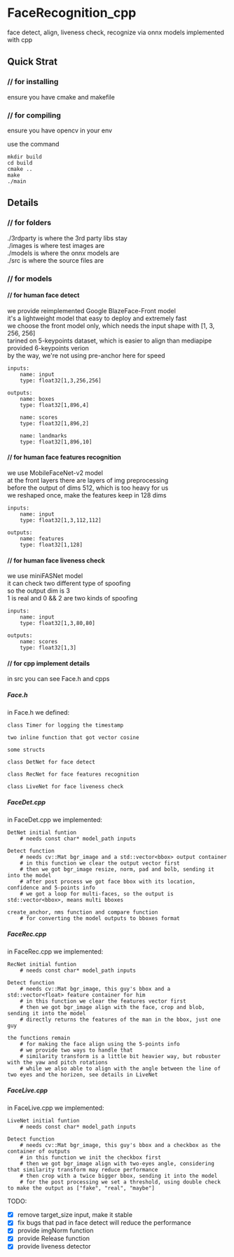 # FaceRecognition_cpp
face detect, align, liveness check, recognize via onnx models implemented with cpp

## Quick Strat  
### // for installing  
ensure you have cmake and makefile  
### // for compiling  
ensure you have opencv in your env  

use the command    
```
mkdir build  
cd build  
cmake ..  
make  
./main  
```

## Details
### // for folders  
./3rdparty is where the 3rd party libs stay  
./images is where test images are  
./models is where the onnx models are  
./src is where the source files are  

### // for models  
#### // for human face detect  
we provide reimplemented Google BlazeFace-Front model  
it's a lightweight model that easy to deploy and extremely fast  
we choose the front model only, which needs the input shape with [1, 3, 256, 256]  
tarined on 5-keypoints dataset, which is easier to align than mediapipe provided 6-keypoints verion  
by the way, we're not using pre-anchor here for speed  
```
inputs:  
    name: input  
    type: float32[1,3,256,256]  
    
outputs:  
    name: boxes  
    type: float32[1,896,4]  
 
    name: scores  
    type: float32[1,896,2]  
  
    name: landmarks  
    type: float32[1,896,10]  
```

#### // for human face features recognition  
we use MobileFaceNet-v2 model  
at the front layers there are layers of img preprocessing  
before the output of dims 512, which is too heavy for us  
we reshaped once, make the features keep in 128 dims  
```
inputs:  
    name: input  
    type: float32[1,3,112,112]  
    
outputs:  
    name: features  
    type: float32[1,128]  
```

#### // for human face liveness check  
we use miniFASNet model  
it can check two different type of spoofing  
so the output dim is 3  
1 is real and 0 && 2 are two kinds of spoofing  
```
inputs:  
    name: input  
    type: float32[1,3,80,80]  
    
outputs:  
    name: scores  
    type: float32[1,3]  
```
#### // for cpp implement details  
in src you can see Face.h and cpps  

##### Face.h  
in Face.h we defined:  

    class Timer for logging the timestamp  
    
    two inline function that got vector cosine  
    
    some structs  
    
    class DetNet for face detect  
    
    class RecNet for face features recognition  
    
    class LiveNet for face liveness check  

##### FaceDet.cpp
in FaceDet.cpp we implemented:  
```
DetNet initial funtion   
    # needs const char* model_path inputs  

Detect function  
    # needs cv::Mat bgr_image and a std::vector<bbox> output container  
    # in this function we clear the output vector first  
    # then we got bgr_image resize, norm, pad and bolb, sending it into the model  
    # after post process we got face bbox with its location, confidence and 5-points info  
    # we got a loop for multi-faces, so the output is std::vector<bbox>, means multi bboxes  
    
create_anchor, nms function and compare function  
    # for converting the model outputs to bboxes format  
```

##### FaceRec.cpp
in FaceRec.cpp we implemented:  
```
RecNet initial funtion   
    # needs const char* model_path inputs  

Detect function  
    # needs cv::Mat bgr_image, this guy's bbox and a std::vector<float> feature container for him  
    # in this function we clear the features vector first  
    # then we got bgr_image align with the face, crop and blob, sending it into the model  
    # directly returns the features of the man in the bbox, just one guy  
    
the functions remain  
    # for making the face align using the 5-points info  
    # we provide two ways to handle that  
    # similarity transform is a little bit heavier way, but robuster with the yaw and pitch rotations   
    # while we also able to align with the angle between the line of two eyes and the horizen, see details in LiveNet  
```

##### FaceLive.cpp
in FaceLive.cpp we implemented:  
```
LiveNet initial funtion   
    # needs const char* model_path inputs  

Detect function  
    # needs cv::Mat bgr_image, this guy's bbox and a checkbox as the container of outputs  
    # in this function we init the checkbox first  
    # then we got bgr_image align with two-eyes angle, considering that similarity transform may reduce performance  
    # then crop with a twice bigger bbox, sending it into the model  
    # for the post processing we set a threshold, using double check to make the output as ["fake", "real", "maybe"]  

```


TODO: 
- [x] remove target_size input, make it stable  
- [x] fix bugs that pad in face detect will reduce the performance   
- [x] provide imgNorm function  
- [x] provide Release function  
- [x] provide liveness detector  
